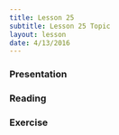 ```yaml
---
title: Lesson 25
subtitle: Lesson 25 Topic
layout: lesson
date: 4/13/2016
---
```


<h3>Presentation</h3>
<h3>Reading</h3>
<h3>Exercise</h3>

